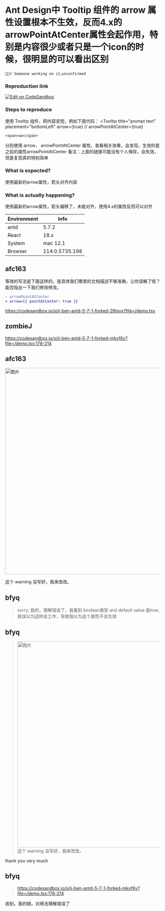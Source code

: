 # Ant Design中 Tooltip 组件的 arrow 属性设置根本不生效，反而4.x的arrowPointAtCenter属性会起作用，特别是内容很少或者只是一个icon的时候，很明显的可以看出区别

`👷🏻‍♂️ Someone working on it`,`unconfirmed`

### Reproduction link

[![Edit on CodeSandbox](https://codesandbox.io/static/img/play-codesandbox.svg)](https://codesandbox.io/s/ji-ben-antd-5-7-1-forked-28tsyx?file=/demo.tsx)

### Steps to reproduce

使用 Tooltip 组件，把内容变短，例如下面代码：
<Tooltip
title="prompt text"
placement="bottomLeft"
arrow={true}
// arrowPointAtCenter={true}

>

    <span>aa</span>

  </Tooltip>
分别使用 arrow， arrowPointAtCenter 属性，查看相关效果，会发现，生效的是之前的属性arrowPointAtCenter
备注：上面的链接可能没有个人保存，会失效，但是复现真的特别简单

### What is expected?

使用最新的arrow属性，箭头对齐内容

### What is actually happening?

使用最新的arrow属性，箭头偏移了，未能对齐，使用4.x的属性反而可以对齐

| Environment | Info           |
| ----------- | -------------- |
| antd        | 5.7.2          |
| React       | 18.x           |
| System      | mac 12.1       |
| Browser     | 114.0.5735.198 |

<!-- generated by ant-design-issue-helper. DO NOT REMOVE -->

## afc163

等效的写法是下面这样的。是具体我们哪里的文档描述不够准确，让你误解了呢？能否指出一下我们修改修改。

```diff
- arrowPointAtCenter
+ arrow={{ pointAtCenter: true }}
```

https://codesandbox.io/s/ji-ben-antd-5-7-1-forked-28tsyx?file=/demo.tsx

## zombieJ

https://codesandbox.io/s/ji-ben-antd-5-7-1-forked-mkyf6y?file=/demo.tsx:178-214

## afc163

<img width="670" alt="图片" src="https://github.com/ant-design/ant-design/assets/507615/a7902991-7ef9-41de-aaec-373b203e9853">

这个 warning 没写好，我来改改。

## bfyq

> sorry, 我的，理解错误了，我看到 boolean类型 and default value 是true, 我误以为这样会工作，导致我以为这个属性不会生效

## bfyq

> <img alt="图片" width="670" src="https://user-images.githubusercontent.com/507615/255554950-a7902991-7ef9-41de-aaec-373b203e9853.png">
> 这个 warning 没写好，我来改改。

thank you very much

## bfyq

> https://codesandbox.io/s/ji-ben-antd-5-7-1-forked-mkyf6y?file=/demo.tsx:178-214

收到，我的锅，对用法理解错误了
